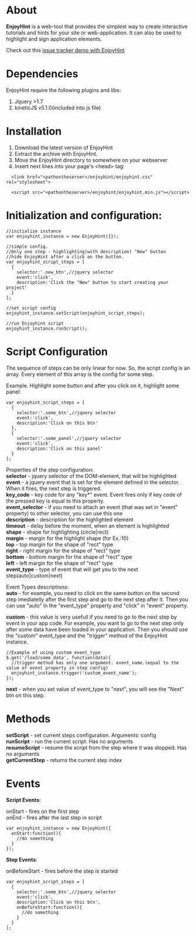 
About
=========

**EnjoyHint** is a web-tool that provides the simplest way to create interactive tutorials and hints for your site or web-application. It can also be used to highlight and sign application elements.  
  
Check out this [issue tracker demo with EnjoyHint](http://xbsoftware.com/products/enjoyhint/) 

Dependencies
=========
EnjoyHint require the following plugins and libs:

  1. Jquery >1.7
  2. kineticJS v5.1.0(included into js file)

Installation
=========
1. Download the latest version of EnjoyHint
2. Extract the archive with EnjoyHint.
3. Move the EnjoyHint directory to somewhere on your webserver
4. Insert next lines into your page's \<head\> tag:
```
  <link href="<pathontheserver>/enjoyhint/enjoyhint.css" rel="stylesheet">
  
  <script src="<pathontheserver>/enjoyhint/enjoyhint.min.js"></script>
```

Initialization and configuration:
=========
```
//initialize instance
var enjoyhint_instance = new EnjoyHint({});

//simple config. 
//Only one step - highlighting(with description) "New" button 
//hide EnjoyHint after a click on the button.
var enjoyhint_script_steps = [
  {
    selector:'.new_btn',//jquery selector
    event:'click',
    description:'Click the "New" button to start creating your project'
  }  
];

//set script config
enjoyhint_instance.setScript(enjoyhint_script_steps);

//run Enjoyhint script
enjoyhint_instance.runScript();
```


Script Configuration
=========

The sequence of steps can be only linear for now. So, the script config is an array. Every element of this array is the config for some step.

Example. 
Highlight some button and after you click on it, highlight some panel:
```
var enjoyhint_script_steps = [
  {
    selector:'.some_btn',//jquery selector
    event:'click',
    description:'Click on this btn'
  },  
  {
    selector:'.some_panel',//jquery selector
    event:'click',
    description:'Click on this panel'
  }  
];
```


Properties of the step configuration:  
**selector** - jquery selector of the DOM-element, that will be highlighted  
**event** - a jquery event that is set for the element defined in the selector. When it fires, the next step is triggered.   
**key_code** - key code for any "key*" event. Event fires only if key code of the pressed key is equal to this property.    
**event_selector** - if you need to attach an event (that was set in "event" property) to other selector, you can use this one  
**description** - description for the highlighted element  
**timeout** - delay before the moment, when an element is highlighted   
**shape** - shape for highlighting (circle|rect)  
**margin** - margin for the highlight shape (for Ex.:10)  
**top** - top margin for the shape of "rect" type  
**right** - right margin for the shape of "rect" type  
**bottom** - bottom margin for the shape of "rect" type  
**left** - left margin for the shape of "rect" type  
**event_type** - type of event that will get you to the next step(auto|custom|next)

Event Types descriptions:  
**auto** - for example, you need to click on the same button on the second step imediatelly after the first step and go to the next step after it. Then you can use "auto" in the "event_type" property and "click" in "event" property.

**custom** - this value is very usefull if you need to go to the next step by event in your app code. For example, you want to go to the next step only after some data have been loaded in your application. Then you should use the "custom" event_type and the "trigger" method of the EnjoyHint instance.  
```
//Example of using custom event_type
$.get('/load/some_data', function(data){
  //trigger method has only one argument: event_name.(equal to the value of event property in step config)
  enjoyhint_instance.trigger('custom_event_name');
});
```  
**next** - when you set value of event_type to "next", you will see the "Next" btn on this step.



Methods
=========
**setScript** - set current steps configuration. Arguments: config  
**runScript** - run the current script. Has no arguments  
**resumeScript** - resume the script from the step where it was stopped. Has no arguments  
**getCurrentStep** - returns the current step index  


Events
=========

**Script Events**:
  

onStart - fires on the first step  
onEnd - fires after the last step in script
```
var enjoyhint_instance = new EnjoyHint({
  onStart:function(){
    //do something
  }
});
```

**Step Events**:  
  
onBeforeStart - fires before the step is started

```
var enjoyhint_script_steps = [
  {
    selector:'.some_btn',//jquery selector
    event:'click',
    description:'Click on this btn',
    onBeforeStart:function(){
      //do something
    }
  }
];
```

